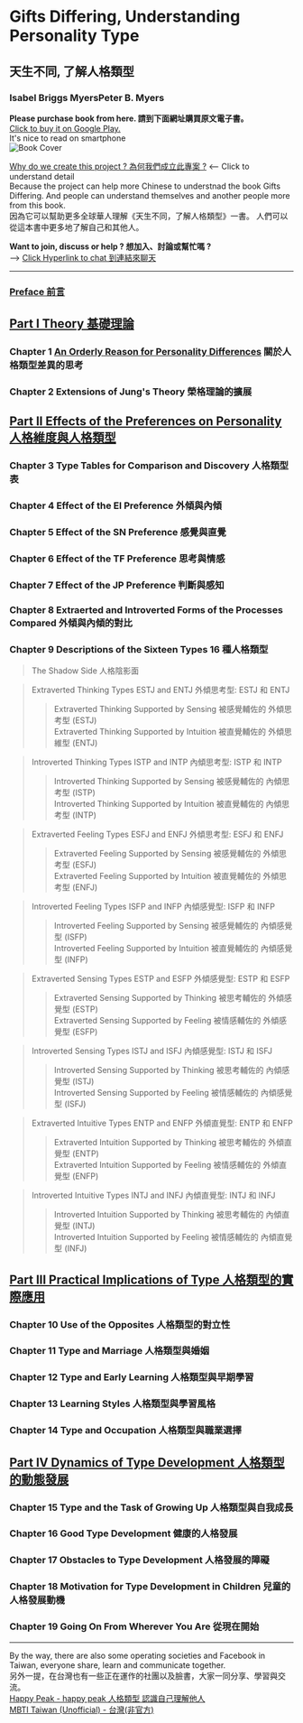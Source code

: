 # Gifts Differing, Understanding Personality Type 
## 天生不同, 了解人格類型
### Isabel Briggs MyersPeter B. Myers
**Please purchase book from here. 請到下面網址購買原文電子書。**  
[Click to buy it on Google Play. ](https://play.google.com/store/books/details?id=WfR8DAAAQBAJ)    
It's nice to read on smartphone  
![Book Cover](https://books.google.com/books/content/images/frontcover/WfR8DAAAQBAJ?fife=w400-h600)  

[Why do we create this project ? 為何我們成立此專案 ?](https://github.com/milochen0418/gifts-differing/blob/master/WHY_THIS_PROJ.md) <-- Click to understand detail  
Because the project can help more Chinese to understnad the book Gifts Differing. And people can understand themselves and another people more from this book.  
因為它可以幫助更多全球華人理解《天生不同，了解人格類型》一書。 人們可以從這本書中更多地了解自己和其他人。  

**Want to join, discuss or help ? 想加入、討論或幫忙嗎 ?**   
--> [Click Hyperlink to chat 到連結來聊天](https://gitter.im/gifts-differing/community)  

  
----
### [Preface 前言](https://github.com/milochen0418/gifts-differing/blob/master/PREFACE.md)
## [Part I Theory 基礎理論](https://github.com/milochen0418/gifts-differing/tree/master/PART%20I%20Theory/README.md)
### Chapter 1 [An Orderly Reason for Personality Differences](https://github.com/milochen0418/gifts-differing/blob/master/PART%20I%20Theory/CH01_AnOrderlyReasonForPersonalityDifferences.md) 關於人格類型差異的思考
### Chapter 2 Extensions of Jung's Theory 榮格理論的擴展

## [Part II Effects of the Preferences on Personality 人格維度與人格類型](https://github.com/milochen0418/gifts-differing/tree/master/PART%20II%20Effects%20of%20the%20Preferences%20on%20Personality/README.md)
### Chapter 3 Type Tables for Comparison and Discovery 人格類型表
### Chapter 4 Effect of the EI  Preference 外傾與內傾
### Chapter 5 Effect of the SN Preference 感覺與直覺
### Chapter 6 Effect of the TF Preference 思考與情感
### Chapter 7 Effect of the JP Preference 判斷與感知
### Chapter 8 Extraerted and Introverted Forms of the Processes Compared 外傾與內傾的對比


### Chapter 9 Descriptions of the Sixteen Types 16 種人格類型
> The Shadow Side 人格陰影面  

> Extraverted Thinking Types ESTJ and ENTJ 外傾思考型: ESTJ 和 ENTJ  
>> Extraverted Thinking Supported by Sensing 被感覺輔佐的 外傾思考型 (ESTJ)  
>> Extraverted Thinking Supported by Intuition 被直覺輔佐的 外傾思維型 (ENTJ)

> Introverted Thinking Types ISTP and INTP 內傾思考型: ISTP 和 INTP
>> Introverted Thinking Supported by Sensing 被感覺輔佐的 內傾思考型 (ISTP)  
>> Introverted Thinking Supported by Intuition 被直覺輔佐的 內傾思考型 (INTP)

> Extraverted Feeling Types ESFJ and ENFJ 外傾思考型: ESFJ 和 ENFJ
>> Extraverted Feeling Supported by Sensing 被感覺輔佐的 外傾思考型 (ESFJ)  
>> Extraverted Feeling Supported by Intuition 被直覺輔佐的 外傾思考型 (ENFJ)

> Introverted Feeling Types ISFP and INFP 內傾感覺型: ISFP 和 INFP
>> Introverted Feeling Supported by Sensing 被感覺輔佐的 內傾感覺型 (ISFP)  
>> Introverted Feeling Supported by Intuition 被直覺輔佐的 內傾感覺型 (INFP)

> Extraverted Sensing Types ESTP and ESFP 外傾感覺型: ESTP 和 ESFP
>> Extraverted Sensing Supported by Thinking 被思考輔佐的 外傾感覺型 (ESTP)  
>> Extraverted Sensing Supported by Feeling 被情感輔佐的 外傾感覺型 (ESFP)

> Introverted Sensing Types ISTJ and ISFJ 內傾感覺型: ISTJ 和 ISFJ
>> Introverted Sensing Supported by Thinking 被思考輔佐的 內傾感覺型 (ISTJ)  
>> Introverted Sensing Supported by Feeling 被情感輔佐的 內傾感覺型 (ISFJ)

> Extraverted Intuitive Types ENTP and ENFP 外傾直覺型: ENTP 和 ENFP
>> Extraverted Intuition Supported by Thinking 被思考輔佐的 外傾直覺型 (ENTP)  
>> Extraverted Intuition Supported by Feeling 被情感輔佐的 外傾直覺型 (ENFP)

> Introverted Intuitive Types INTJ and INFJ 內傾直覺型: INTJ 和 INFJ
>> Introverted Intuition Supported by Thinking 被思考輔佐的 內傾直覺型 (INTJ)  
>> Introverted Intuition Supported by Feeling 被情感輔佐的 內傾直覺型 (INFJ)




## [Part III Practical Implications of Type 人格類型的實際應用](https://github.com/milochen0418/gifts-differing/tree/master/PART%20III%20Practical%20Implications%20of%20Type/README.md)
### Chapter 10 Use of the Opposites 人格類型的對立性
### Chapter 11 Type and Marriage 人格類型與婚姻
### Chapter 12 Type and Early Learning 人格類型與早期學習
### Chapter 13 Learning Styles 人格類型與學習風格
### Chapter 14 Type and Occupation 人格類型與職業選擇

## [Part IV Dynamics of Type Development 人格類型的動態發展](https://github.com/milochen0418/gifts-differing/tree/master/PART%20IV%20Dynamics%20of%20Type%20Development/README.md)
### Chapter 15 Type and the Task of Growing Up 人格類型與自我成長
### Chapter 16 Good Type Development 健康的人格發展
### Chapter 17 Obstacles to Type Development 人格發展的障礙
### Chapter 18 Motivation for Type Development in Children 兒童的人格發展動機
### Chapter 19 Going On From Wherever You Are 從現在開始




----  
By the way, there are also some operating societies and Facebook in Taiwan, everyone share, learn and communicate together.  
另外一提，在台灣也有一些正在運作的社團以及臉書，大家一同分享、學習與交流。  
[Happy Peak - happy peak 人格類型 認識自己理解他人](https://www.facebook.com/search/top/?q=happy%20peak%20%E4%BA%BA%E6%A0%BC%E9%A1%9E%E5%9E%8B%20%E8%AA%8D%E8%AD%98%E8%87%AA%E5%B7%B1%E7%90%86%E8%A7%A3%E4%BB%96%E4%BA%BA&epa=SEARCH_BOX)  
[MBTI Taiwan (Unofficial) - 台灣(非官方)](https://www.facebook.com/groups/mbtitaiwan/learning_content/)    

